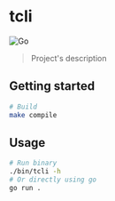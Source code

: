 # tcli

![Go](https://github.com/l-lin/tcli/workflows/Go/badge.svg)

> Project's description

## Getting started

```bash
# Build
make compile
```

## Usage

```bash
# Run binary
./bin/tcli -h
# Or directly using go
go run .
```
